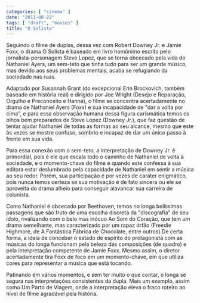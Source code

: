 ```yaml
---
categories: [ "cinema" ]
date: "2011-08-22"
tags: [ "draft", "movies" ]
title: "O Solista"
---
```

Seguindo o filme de duplas, dessa vez com Robert Downey Jr. e Jamie
Foxx, o drama O Solista é baseado em livro homônimo escrito pelo
jornalista-personagem Steve Lopez, que se torna obcecado pela vida de
Nathaniel Ayers, um sem-teto que tinha tudo para ser um grande músico,
mas devido aos seus problemas mentais, acaba se refugiando da sociedade
nas ruas.

Adaptado por Susannah Grant (do excepcional Erin Brockovich, também
baseado em história real) e dirigido por Joe Wright (Desejo e
Reparação, Orgulho e Preconceito e Hanna), o filme se concentra
acertadamente no drama de Nathaniel Ayers (Foxx) e sua incapacidade de
"dar a volta por cima", e para essa observação humana dessa figura
carismática temos os olhos bem preparados de Steve Lopez (Downey Jr.),
que faz questão de tentar ajudar Nathaniel de todas as formas ao seu
alcance, mesmo que este às vezes se mostre confuso, sombrio e incapaz
de dar um único passo à frente em sua vida.

Para essa conexão com o sem-teto, a interpretação de Downey Jr. é
primordial, pois é ele que escala todo o caminho de Nathaniel de volta
à sociedade, e o momento-chave do filme é quando este confessa à
sua editora estar deslumbrado pela capacidade de Nathaniel em sentir a
música ao seu redor. Porém, sua participação é por vezes de caráter
enigmático, pois nunca temos certeza se sua motivação é de fato
sincera ou ele se aproveita do drama alheio para conseguir alavancar
sua carreira de colunista.

Como Nathaniel é obcecado por Beethoven, temos no longa belíssimas
passagens que são fruto de uma escolha discreta da "discografia" de
seu ídolo, rivalizando com o belo mas inócuo Ao Som do Coração, que
tem um drama semelhante, mas caracterizado por um rapaz órfão (Freedie
Highmore, de A Fantástica Fábrica de Chocolate, entre outros).De certa
forma, a ideia de conceber o estado de espírito do protagonista com as
músicas do longa funcionam pela beleza das composições (de quadro)
e pela interpretação competente de Jamie Foxx. Mesmo assim, o diretor
acertadamente tira Foxx de foco em um momento-chave, em que utiliza
cores para representar a música que está tocando.

Patinando em vários momentos, e sem ter muito o que contar, o longa
se segura nas interpretações consistentes da dupla. Mais um exemplo,
assim como Um Parto de Viagem, onde a interpretação eleva o fraco
roteiro ao nível de filme agradável pela história.

